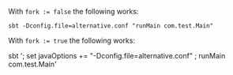 With ```fork := false``` the following works:

```
sbt -Dconfig.file=alternative.conf "runMain com.test.Main"
```

With ```fork := true``` the following works:

sbt '; set javaOptions += "-Dconfig.file=alternative.conf" ; runMain com.test.Main'


